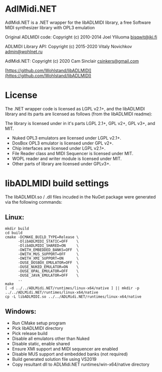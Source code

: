 # AdlMidi.NET
AdlMidi.NET is a .NET wrapper for the libADLMIDI library, a free Software MIDI synthesizer library with OPL3 emulation

Original ADLMIDI code: Copyright (c) 2010-2014 Joel Yliluoma <bisqwit@iki.fi>

ADLMIDI Library API:   Copyright (c) 2015-2020 Vitaly Novichkov <admin@wohlnet.ru>

AdlMidi.NET:           Copyright (c) 2020 Cam Sinclair <csinkers@gmail.com>

[https://github.com/Wohlstand/libADLMIDI](https://github.com/Wohlstand/libADLMIDI)

# License

The .NET wrapper code is licensed as LGPL v2.1+, and the libADLMIDI library and its parts are licensed as follows (from the libADLMIDI readme):

The library is licensed under in it's parts LGPL 2.1+, GPL v2+, GPL v3+, and MIT.
* Nuked OPL3 emulators are licensed under LGPL v2.1+.
* DosBox OPL3 emulator is licensed under GPL v2+.
* Chip interfaces are licensed under LGPL v2.1+.
* File Reader class and MIDI Sequencer is licensed under MIT.
* WOPL reader and writer module is licensed under MIT.
* Other parts of library are licensed under GPLv3+.

# libADLMIDI build settings

The libADLMIDI.so / .dll files incuded in the NuGet package were generated via the following commands:

## Linux:
```
mkdir build
cd build
cmake -DCMAKE_BUILD_TYPE=Release \
      -DlibADLMIDI_STATIC=OFF    \
      -DlibADLMIDI_SHARED=ON     \
      -DWITH_EMBEDDED_BANKS=OFF  \
      -DWITH_MUS_SUPPORT=OFF     \
      -DWITH_XMI_SUPPORT=ON      \
      -DUSE_DOSBOX_EMULATOR=OFF  \
      -DUSE_NUKED_EMULATOR=ON    \
      -DUSE_OPAL_EMULATOR=OFF    \
      -DUSE_JAVA_EMULATOR=OFF    \
      ..
make
[ -d ../../ADLMidi.NET/runtimes/linux-x64/native ] || mkdir -p ../../ADLMidi.NET/runtimes/linux-x64/native
cp -L libADLMIDI.so ../../ADLMidi.NET/runtimes/linux-x64/native
```

## Windows:
* Run CMake setup program
* Pick libADLMIDI directory
* Pick release build
* Disable all emulators other than Nuked
* Disable static, enable shared
* Ensure XMI support and MIDI sequencer are enabled
* Disable MUS support and embedded banks (not required)
* Build generated solution file using VS2019
* Copy resultant dll to ADLMidi.NET runtimes/win-x64/native directory

